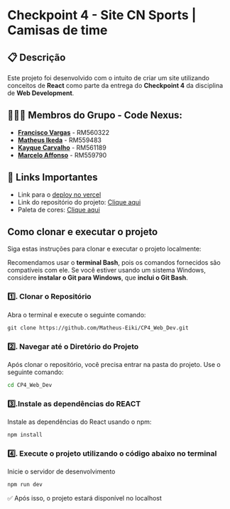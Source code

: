 # Checkpoint 4 - Site CN Sports | Camisas de time

## 📋 Descrição
Este projeto foi desenvolvido com o intuito de criar um site utilizando conceitos de **React** como parte da entrega do **Checkpoint 4** da disciplina de **Web Development**. 

## 👨🏽‍💻 Membros do Grupo - **Code Nexus**:
- [**Francisco Vargas**](https://github.com/Franciscov25) - RM560322
- [**Matheus Ikeda**](https://github.com/Matheus-Eiki) - RM559483
- [**Kayque Carvalho**](https://github.com/Kay-Carv) - RM561189
- [**Marcelo Affonso**](https://github.com/tenebres-cpu) - RM559790

## 🔗 Links Importantes
- Link para o <a href="https://cp-4-web-dev-plqn.vercel.app/">deploy no vercel</a>
- Link do repositório do projeto: <a href='https://github.com/Matheus-Eiki/CP4_Web_Dev'>Clique aqui</a>
- Paleta de cores: <a href='https://coolors.co/palette/fffcf2-ccc5b9-403d39-252422-eb5e28'>Clique aqui</a>


## Como clonar e executar o projeto
Siga estas instruções para clonar e executar o projeto localmente:

Recomendamos usar o **terminal Bash**, pois os comandos fornecidos são compatíveis com ele. Se você estiver usando um sistema Windows, considere **instalar o Git para Windows**, que **inclui o Git Bash**.

### **1️⃣. Clonar o Repositório**

Abra o terminal e execute o seguinte comando:
``` md
git clone https://github.com/Matheus-Eiki/CP4_Web_Dev.git
```
### **2️⃣. Navegar até o Diretório do Projeto**

Após clonar o repositório, você precisa entrar na pasta do projeto. Use o seguinte comando:
```bash
cd CP4_Web_Dev
```

### **3️⃣.Instale as dependências do REACT**
Instale as dependências do React usando o npm:
```bash
npm install
```

### **4️⃣. Execute o projeto utilizando o código abaixo no terminal**
Inicie o servidor de desenvolvimento
```bash
npm run dev
```
✅ Após isso, o projeto estará disponível no localhost
